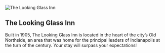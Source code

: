 ![The Looking Glass Inn](/img/bnb-thelookingglassinn.png)

## The Looking Glass Inn

Built in 1905, The Looking Glass Inn is located in the heart of the city’s Old
Northside, an area that was home for the principal leaders of Indianapolis at
the turn of the century.  Your stay will surpass your expectations!

